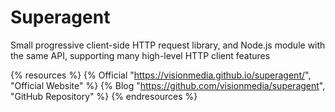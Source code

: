 # Superagent

Small progressive client-side HTTP request library, and Node.js module with the same API, supporting many high-level HTTP client features

{% resources %}
  {% Official "https://visionmedia.github.io/superagent/", "Official Website" %}
  {% Blog "https://github.com/visionmedia/superagent", "GitHub Repository" %}
{% endresources %}

